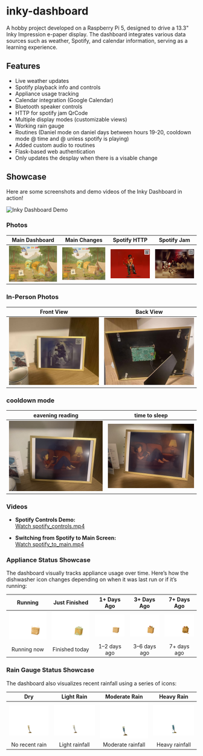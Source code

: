 # inky-dashboard
A hobby project developed on a Raspberry Pi 5, designed to drive a 13.3" Inky Impression e-paper display. The dashboard integrates various data sources such as weather, Spotify, and calendar information, serving as a learning experience.


## Features

- Live weather updates
- Spotify playback info and controls
- Appliance usage tracking
- Calendar integration (Google Calendar)
- Bluetooth speaker controls
- HTTP for spotify jam QrCode
- Multiple display modes (customizable views)
- Working rain gauge
- Routines (Daniel mode on daniel days between hours 19-20, cooldown mode @ time and @ unless spotify is playing)
- Added custom audio to routines
- Flask-based web authentication
- Only updates the desplay when there is a visable change


## Showcase

Here are some screenshots and demo videos of the Inky Dashboard in action!

![Inky Dashboard Demo](images/ezgif.com-optimize.gif)

### Photos

| Main Dashboard | Main Changes | Spotify HTTP | Spotify Jam |
|:--------------:|:-----------:|:------------:|:-----------:|
| ![Main Dashboard](images/main(1).png) | ![Main Changes](images/main_changes(2).png) | ![Spotify HTTP](images/spotify_http(1).png) | ![Spotify Jam](images/spotify_jam(2).png) |

### In-Person Photos

| Front View | Back View |
|:----------:|:---------:|
| ![In Person](images/in_person.jpg) | ![Back](images/back.jpg) |

### cooldown mode

| eavening reading | time to sleep |
|:----------:|:---------:|
| ![IMG_6964.jpeg](images/IMG_6964.jpeg) | ![IMG_6966.jpeg](images/IMG_6966.jpeg) |

### Videos

- **Spotify Controls Demo:**  
  [Watch spotify_controls.mp4](images/spotify_controls.mp4)

- **Switching from Spotify to Main Screen:**  
  [Watch spotify_to_main.mp4](images/spotify_to_main.mp4)

### Appliance Status Showcase

The dashboard visually tracks appliance usage over time. Here’s how the dishwasher icon changes depending on when it was last run or if it’s running:

| Running | Just Finished | 1+ Days Ago | 3+ Days Ago | 7+ Days Ago |
|:-------:|:-------------:|:-----------:|:-----------:|:-----------:|
| ![Running](inky-3/inky-dashboard/assets/appliances/dishwasher_2.png) | ![Just Finished](inky-3/inky-dashboard/assets/appliances/dishwasher_1.png) | ![1+ Days](inky-3/inky-dashboard/assets/appliances/dishwasher_3.png) | ![3+ Days](inky-3/inky-dashboard/assets/appliances/dishwasher_4.png) | ![7+ Days](inky-3/inky-dashboard/assets/appliances/dishwasher_5.png) |
| Running now | Finished today | 1–2 days ago | 3–6 days ago | 7+ days ago |

### Rain Gauge Status Showcase 

The dashboard also visualizes recent rainfall using a series of icons:

| Dry | Light Rain | Moderate Rain | Heavy Rain |
|:---:|:----------:|:-------------:|:----------:|
| ![Dry](inky-3/inky-dashboard/assets/appliances/rain_gauge_1.png) | ![Light Rain](inky-3/inky-dashboard/assets/appliances/rain_gauge_2.png) | ![Moderate Rain](inky-3/inky-dashboard/assets/appliances/rain_gauge_3.png) | ![Heavy Rain](inky-3/inky-dashboard/assets/appliances/rain_gauge_4.png) |
| No recent rain | Light rainfall | Moderate rainfall | Heavy rainfall |
 
